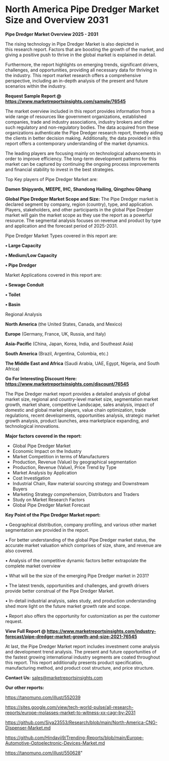 # North America Pipe Dredger Market Size and Overview 2031

<Strong> Pipe Dredger Market Overview 2025 - 2031</strong>

The rising technology in Pipe Dredger Market is also depicted in this research report. Factors that are boosting the growth of the market, and giving a positive push to thrive in the global market is explained in detail.

Furthermore, the report highlights on emerging trends, significant drivers, challenges, and opportunities, providing all necessary data for thriving in the industry. This report market research offers a comprehensive perspective, including an in-depth analysis of the present and future scenarios within the industry.

<strong>Request Sample Report @ <a href=https://www.marketreportsinsights.com/sample/76545>https://www.marketreportsinsights.com/sample/76545</a></strong>

The market overview included in this report provides information from a wide range of resources like government organizations, established companies, trade and industry associations, industry brokers and other such regulatory and non-regulatory bodies. The data acquired from these organizations authenticate the Pipe Dredger research report, thereby aiding the clients in better decision making. Additionally, the data provided in this report offers a contemporary understanding of the market dynamics.

The leading players are focusing mainly on technological advancements in order to improve efficiency. The long-term development patterns for this market can be captured by continuing the ongoing process improvements and financial stability to invest in the best strategies.

Top Key players of Pipe Dredger Market are:

<strong>Damen Shipyards, MEEPE, IHC, Shandong Hailing, Qingzhou Qihang</strong>

<strong><b>Global Pipe Dredger Market Scope and Size:</b></strong>
The Pipe Dredger market is declared segment by company, region (country), type, and application. Players, stakeholders, and other participants in the global Pipe Dredger market will gain the market scope as they use the report as a powerful resource. The segmental analysis focuses on revenue and product by type and application and the forecast period of 2025-2031.

Pipe Dredger Market Types covered in this report are:

<strong>• Large Capacity

• Medium/Low Capacity

• Pipe Dredger</strong>

Market Applications covered in this report are:

<strong>• Sewage Conduit

• Toilet

• Basin</strong> 

Regional Analysis

<strong>North America</strong> (the United States, Canada, and Mexico)

<strong>Europe</strong> (Germany, France, UK, Russia, and Italy)

<strong>Asia-Pacific</strong> (China, Japan, Korea, India, and Southeast Asia)

<strong>South America</strong> (Brazil, Argentina, Colombia, etc.)

<strong>The Middle East and Africa</strong> (Saudi Arabia, UAE, Egypt, Nigeria, and South Africa)

<strong>Go For Interesting Discount Here: <a href=https://www.marketreportsinsights.com/discount/76545>https://www.marketreportsinsights.com/discount/76545</a></strong>

The Pipe Dredger market report provides a detailed analysis of global market size, regional and country-level market size, segmentation market growth, market share, competitive Landscape, sales analysis, impact of domestic and global market players, value chain optimization, trade regulations, recent developments, opportunities analysis, strategic market growth analysis, product launches, area marketplace expanding, and technological innovations.

<strong><b>Major factors covered in the report:</b></strong>
<ul>
  <li>Global Pipe Dredger Market </li>
  <li>Economic Impact on the Industry</li>
  <li>Market Competition in terms of Manufacturers</li>
  <li>Production, Revenue (Value) by geographical segmentation</li>
  <li>Production, Revenue (Value), Price Trend by Type</li>
  <li>Market Analysis by Application</li>
  <li>Cost Investigation</li>
  <li>Industrial Chain, Raw material sourcing strategy and Downstream Buyers</li>
  <li>Marketing Strategy comprehension, Distributors and Traders</li>
  <li>Study on Market Research Factors</li>
  <li>Global Pipe Dredger Market Forecast</li>
</ul>

<strong><b>Key Point of the Pipe Dredger Market report:</b></strong>

• Geographical distribution, company profiling, and various other market segmentation are provided in the report.

• For better understanding of the global Pipe Dredger market status, the accurate market valuation which comprises of size, share, and revenue are also covered.

• Analysis of the competitive dynamic factors better extrapolate the complete market overview

• What will be the size of the emerging Pipe Dredger market in 2031?

• The latest trends, opportunities and challenges, and growth drivers provide better construal of the Pipe Dredger Market.

• In-detail industrial analysis, sales study, and production understanding shed more light on the future market growth rate and scope.

• Report also offers the opportunity for customization as per the customer request.

<strong><b>View Full Report @ <a href=https://www.marketreportsinsights.com/industry-forecast/pipe-dredger-market-growth-and-size-2021-76545>https://www.marketreportsinsights.com/industry-forecast/pipe-dredger-market-growth-and-size-2021-76545</a></b></strong>


At last, the Pipe Dredger Market report includes investment come analysis and development trend analysis. The present and future opportunities of the fastest growing international industry segments are coated throughout this report. This report additionally presents product specification, manufacturing method, and product cost structure, and price structure.

<strong>Contact Us:</strong>
sales@marketreportsinsights.com

<strong>Our other reports:</strong>

<a href=https://tanomuno.com/illust/552039>https://tanomuno.com/illust/552039</a>

<a href=https://sites.google.com/view/tech-world-pulse/all-research-reports/europe-molasses-market-to-witness-xx-cagr-by-2031>https://sites.google.com/view/tech-world-pulse/all-research-reports/europe-molasses-market-to-witness-xx-cagr-by-2031</a>

<a href=https://github.com/Siya23553/Research/blob/main/North-America-CNG-Dispenser-Market.md>https://github.com/Siya23553/Research/blob/main/North-America-CNG-Dispenser-Market.md</a>

<a href=https://github.com/Hindavii9/Trending-Reports/blob/main/Europe-Automotive-Optoelectronic-Devices-Market.md>https://github.com/Hindavii9/Trending-Reports/blob/main/Europe-Automotive-Optoelectronic-Devices-Market.md</a>

<a href=https://tanomuno.com/illust/550628>https://tanomuno.com/illust/550628</a>"

